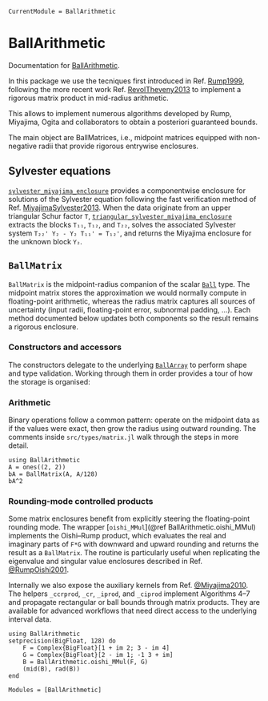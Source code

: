 ```@meta
CurrentModule = BallArithmetic
```

# BallArithmetic

Documentation for [BallArithmetic](https://github.com/JuliaBallArithmetic/BallArithmetic.jl).

In this package we use the tecniques first introduced in Ref. [Rump1999](@cite), following the more recent work Ref. [RevolTheveny2013](@cite)
to implement a rigorous matrix product in mid-radius arithmetic.

This allows to implement numerous algorithms developed by Rump, Miyajima,
Ogita and collaborators to obtain a posteriori guaranteed bounds.

The main object are BallMatrices, i.e., midpoint matrices equipped with
non-negative radii that provide rigorous entrywise enclosures.

## Sylvester equations

[`sylvester_miyajima_enclosure`](@ref) provides a componentwise enclosure for
solutions of the Sylvester equation following the fast verification method of
Ref. [MiyajimaSylvester2013](@cite).  When the data originate from an upper
triangular Schur factor `T`, [`triangular_sylvester_miyajima_enclosure`](@ref)
extracts the blocks `T₁₁`, `T₁₂`, and `T₂₂`, solves the associated Sylvester
system `T₂₂' Y₂ - Y₂ T₁₁' = T₁₂'`, and returns the Miyajima enclosure for the
unknown block `Y₂`.

## `BallMatrix`

`BallMatrix` is the midpoint-radius companion of the scalar [`Ball`](@ref)
type.  The midpoint matrix stores the approximation we would normally
compute in floating-point arithmetic, whereas the radius matrix captures
all sources of uncertainty (input radii, floating-point error, subnormal
padding, …).  Each method documented below updates both components so the
result remains a rigorous enclosure.

### Constructors and accessors

The constructors delegate to the underlying [`BallArray`](@ref) to perform
shape and type validation.  Working through them in order provides a tour
of how the storage is organised:

### Arithmetic

Binary operations follow a common pattern: operate on the midpoint data as
if the values were exact, then grow the radius using outward rounding.
The comments inside `src/types/matrix.jl` walk through the steps in more
detail.


```@repl
using BallArithmetic
A = ones((2, 2))
bA = BallMatrix(A, A/128)
bA^2
```

### Rounding-mode controlled products

Some matrix enclosures benefit from explicitly steering the floating-point
rounding mode.  The wrapper [`oishi_MMul`](@ref BallArithmetic.oishi_MMul)
implements the Oishi–Rump product, which evaluates the real and imaginary
parts of `F*G` with downward and upward rounding and returns the result as a
`BallMatrix`.  The routine is particularly useful when replicating the
eigenvalue and singular value enclosures described in Ref.
[@RumpOishi2001](@cite).

Internally we also expose the auxiliary kernels from Ref.
[@Miyajima2010](@cite).  The helpers `_ccrprod`, `_cr`, `_iprod`, and `_ciprod`
implement Algorithms 4–7 and propagate rectangular or ball bounds through
matrix products.  They are available for advanced workflows that need direct
access to the underlying interval data.

```@example oishi
using BallArithmetic
setprecision(BigFloat, 128) do
    F = Complex{BigFloat}[1 + im 2; 3 - im 4]
    G = Complex{BigFloat}[2 - im 1; -1 3 + im]
    B = BallArithmetic.oishi_MMul(F, G)
    (mid(B), rad(B))
end
```

```@autodocs
Modules = [BallArithmetic]
```













